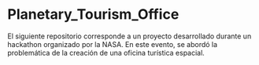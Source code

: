 # Planetary_Tourism_Office
El siguiente repositorio corresponde a un proyecto desarrollado durante un hackathon organizado por la NASA. En este evento, se abordó la problemática de la creación de una oficina turística espacial.
